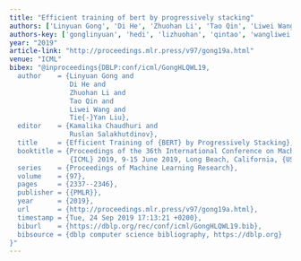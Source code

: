 ```yaml
---
title: "Efficient training of bert by progressively stacking"
authors: ['Linyuan Gong', 'Di He', 'Zhuohan Li', 'Tao Qin', 'Liwei Wang 0001', 'Tie-Yan Liu']
authors-key: ['gonglinyuan', 'hedi', 'lizhuohan', 'qintao', 'wangliwei', 'liutieyan']
year: "2019"
article-link: "http://proceedings.mlr.press/v97/gong19a.html"
venue: "ICML"
bibex: "@inproceedings{DBLP:conf/icml/GongHLQWL19,
  author    = {Linyuan Gong and
               Di He and
               Zhuohan Li and
               Tao Qin and
               Liwei Wang and
               Tie{-}Yan Liu},
  editor    = {Kamalika Chaudhuri and
               Ruslan Salakhutdinov},
  title     = {Efficient Training of {BERT} by Progressively Stacking},
  booktitle = {Proceedings of the 36th International Conference on Machine Learning,
               {ICML} 2019, 9-15 June 2019, Long Beach, California, {USA}},
  series    = {Proceedings of Machine Learning Research},
  volume    = {97},
  pages     = {2337--2346},
  publisher = {{PMLR}},
  year      = {2019},
  url       = {http://proceedings.mlr.press/v97/gong19a.html},
  timestamp = {Tue, 24 Sep 2019 17:13:21 +0200},
  biburl    = {https://dblp.org/rec/conf/icml/GongHLQWL19.bib},
  bibsource = {dblp computer science bibliography, https://dblp.org}
}"
---
```

